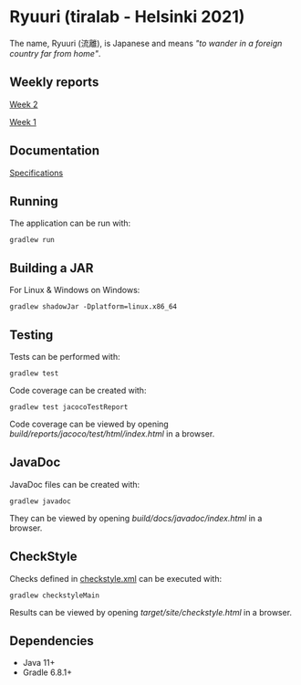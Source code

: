 # Ryuuri (tiralab - Helsinki 2021)

The name, Ryuuri (流離), is Japanese and means _"to wander in a foreign country far from home"_.

## Weekly reports

[Week 2](documentation/weekly_reports/week1.md)

[Week 1](documentation/weekly_reports/week1.md)

## Documentation

[Specifications](documentation/specifications.md)

## Running

The application can be run with:
```
gradlew run
```

## Building a JAR
For Linux & Windows on Windows:
```
gradlew shadowJar -Dplatform=linux.x86_64
```

## Testing

Tests can be performed with:
```
gradlew test
```

Code coverage can be created with:
```
gradlew test jacocoTestReport
```

Code coverage can be viewed by opening _build/reports/jacoco/test/html/index.html_ in a browser.

## JavaDoc

JavaDoc files can be created with:
```
gradlew javadoc
```

They can be viewed by opening _build/docs/javadoc/index.html_ in a browser.

## CheckStyle

Checks defined in [checkstyle.xml](config/checkstyle/checkstyle.xml) can be executed with:
```
gradlew checkstyleMain
```

Results can be viewed by opening _target/site/checkstyle.html_ in a browser.

## Dependencies
* Java 11+
* Gradle 6.8.1+
